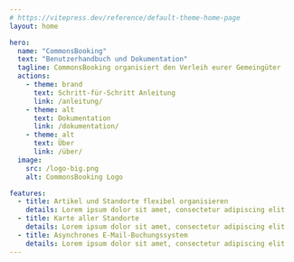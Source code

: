 ```yaml
---
# https://vitepress.dev/reference/default-theme-home-page
layout: home

hero:
  name: "CommonsBooking"
  text: "Benutzerhandbuch und Dokumentation"
  tagline: CommonsBooking organisiert den Verleih eurer Gemeingüter
  actions:
    - theme: brand
      text: Schritt-für-Schritt Anleitung
      link: /anleitung/
    - theme: alt
      text: Dokumentation
      link: /dokumentation/
    - theme: alt
      text: Über
      link: /über/
  image:
    src: /logo-big.png
    alt: CommonsBooking Logo

features:
  - title: Artikel und Standorte flexibel organisieren
    details: Lorem ipsum dolor sit amet, consectetur adipiscing elit
  - title: Karte aller Standorte
    details: Lorem ipsum dolor sit amet, consectetur adipiscing elit
  - title: Asynchrones E-Mail-Buchungssystem
    details: Lorem ipsum dolor sit amet, consectetur adipiscing elit
---
```


